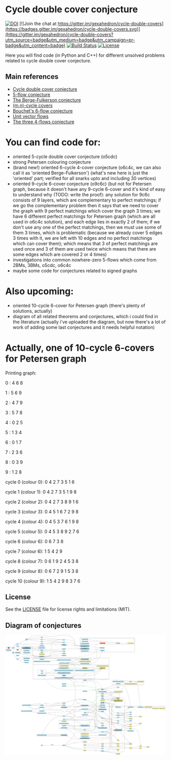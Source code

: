 # Cycle double cover conjecture

[![DOI](https://zenodo.org/badge/doi/10.5281/zenodo.51766.svg)](http://dx.doi.org/10.5281/zenodo.51766)
[![Join the chat at https://gitter.im/gexahedron/cycle-double-covers](https://badges.gitter.im/gexahedron/cycle-double-covers.svg)](https://gitter.im/gexahedron/cycle-double-covers?utm_source=badge&utm_medium=badge&utm_campaign=pr-badge&utm_content=badge)
[![Build Status](https://travis-ci.org/gexahedron/cycle-double-covers.svg?branch=master)](https://travis-ci.org/gexahedron/cycle-double-covers)
[![License](http://img.shields.io/:license-mit-blue.svg)](http://doge.mit-license.org)

Here you will find code (in Python and C++) for different unsolved problems related to cycle double cover conjecture.

## Main references
- [Cycle double cover conjecture](http://www.openproblemgarden.org/op/cycle_double_cover_conjecture)
- [5-flow conjecture](http://www.openproblemgarden.org/op/5_flow_conjecture)
- [The Berge-Fulkerson conjecture](http://www.openproblemgarden.org/op/the_berge_fulkerson_conjecture)
- [(m,n)-cycle covers](http://www.openproblemgarden.org/op/m_n_cycle_covers)
- [Bouchet's 6-flow conjecture](http://www.openproblemgarden.org/op/bouchets_6_flow_conjecture)
- [Unit vector flows](http://www.openproblemgarden.org/op/unit_vector_flows)
- [The three 4-flows conjecture](http://www.openproblemgarden.org/op/three_4_flows_conjecture)

# You can find code for:
* oriented 5-cycle double cover conjecture (o5cdc)
* strong Petersen colouring conjecture
* (brand new!) oriented 6-cycle 4-cover conjecture (o6c4c, we can also call it as 'oriented Berge-Fulkerson') (what's new here is just the 'oriented' part; verified for all snarks upto and including 30 vertices)
* oriented 9-cycle 6-cover conjecture (o9c6c) (but not for Petersen graph, because it doesn't have any 9-cycle 6-cover and it's kind of easy to understand why (TODO: write the proof): any solution for 9c6c consists of 9 layers, which are complementary to perfect matchings; if we go the complementary problem then it says that we need to cover the graph with 9 perfect matchings which cover the graph 3 times; we have 6 different perfect matchings for Petersen graph (which are all used in o6c4c solution), and each edge lies in exactly 2 of them; if we don't use any one of the perfect matchings, then we must use some of them 3 times, which is problematic (because we already cover 5 edges 3 times with it, we are left with 10 edges and no perfect matchings which can cover them); which means that 3 of perfect matchings are used once and 3 of them are used twice which means that there are some edges which are covered 2 or 4 times)
* investigations into common nowhere-zero 5-flows which come from 2BMs, 3BMs, o5cdc, o6c4c
* maybe some code for conjectures related to signed graphs

# Also upcoming:
* oriented 10-cycle 6-cover for Petersen graph (there's plenty of solutions, actually)
* diagram of all related theorems and conjectures, which i could find in the literature (actually i've uploaded the diagram, but now there's a lot of work of adding some last conjectures and it needs helpful notation)

# Actually, one of 10-cycle 6-covers for Petersen graph
Printing graph: 

0 : 4 6 8

1 : 5 6 9

2 : 4 7 9

3 : 5 7 8

4 : 0 2 5

5 : 1 3 4

6 : 0 1 7

7 : 2 3 6

8 : 0 3 9

9 : 1 2 8

cycle 0 (colour 0): 0 4 2 7 3 5 1 6 

cycle 1 (colour 1): 0 4 2 7 3 5 1 9 8 

cycle 2 (colour 2): 0 4 2 7 3 8 9 1 6 

cycle 3 (colour 3): 0 4 5 1 6 7 2 9 8 

cycle 4 (colour 4): 0 4 5 3 7 6 1 9 8 

cycle 5 (colour 5): 0 4 5 3 8 9 2 7 6 

cycle 6 (colour 6): 0 6 7 3 8 

cycle 7 (colour 6): 1 5 4 2 9 

cycle 8 (colour 7): 0 6 1 9 2 4 5 3 8 

cycle 9 (colour 8): 0 6 7 2 9 1 5 3 8 

cycle 10 (colour 9): 1 5 4 2 9 8 3 7 6 

## License

See the [LICENSE](LICENSE.md) file for license rights and limitations (MIT).

## Diagram of conjectures
![Diagram of conjectures](/images/full_scheme.png)
